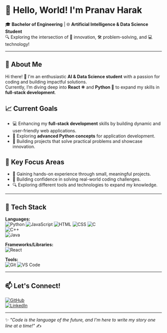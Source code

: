 # 👋 Hello, World! I'm Pranav Harak  

🎓 **Bachelor of Engineering** | 🌐 **Artificial Intelligence & Data Science Student**  
🔍 Exploring the intersection of 🌟 innovation, 🛠️ problem-solving, and 💻 technology!

---

## 📌 About Me  
Hi there! 👋 I'm an enthusiastic **AI & Data Science student** with a passion for coding and building impactful solutions.  
Currently, I’m diving deep into **React ⚛️** and **Python 🐍** to expand my skills in **full-stack development**.

## 📈 Current Goals  
- 💻 Enhancing my **full-stack development** skills by building dynamic and user-friendly web applications.  
- 🚀 Exploring **advanced Python concepts** for application development.  
- 🌟 Building projects that solve practical problems and showcase innovation. 

## 🌟 Key Focus Areas  
- 🌟 Gaining hands-on experience through small, meaningful projects.  
- 🚀 Building confidence in solving real-world coding challenges.
- 🔍 Exploring different tools and technologies to expand my knowledge. 
---

## 🌟 Tech Stack  
**Languages:**  
![Python](https://img.shields.io/badge/-Python-3776AB?logo=python&logoColor=white&style=flat)
![JavaScript](https://img.shields.io/badge/-JavaScript-F7DF1E?logo=javascript&logoColor=black&style=flat)
![HTML](https://img.shields.io/badge/-HTML-E34F26?logo=html5&logoColor=white&style=flat)
![CSS](https://img.shields.io/badge/-CSS-1572B6?logo=css3&logoColor=white&style=flat)
![C](https://img.shields.io/badge/-C-A8B9CC?logo=c&logoColor=black&style=flat)  
![C++](https://img.shields.io/badge/-C++-00599C?logo=cplusplus&logoColor=white&style=flat)  
![Java](https://img.shields.io/badge/-Java-007396?logo=java&logoColor=white&style=flat)

**Frameworks/Libraries:**  
![React](https://img.shields.io/badge/-React-61DAFB?logo=react&logoColor=black&style=flat)

**Tools:**  
![Git](https://img.shields.io/badge/-Git-F05032?logo=git&logoColor=white&style=flat)
![VS Code](https://img.shields.io/badge/-VS%20Code-007ACC?logo=visual-studio-code&logoColor=white&style=flat)

---

## 📫 Let's Connect!  
[![GitHub](https://img.shields.io/badge/-GitHub-181717?logo=github&logoColor=white&style=flat)](https://github.com/pranavharak)  
[![LinkedIn](https://img.shields.io/badge/-LinkedIn-0077B5?logo=linkedin&logoColor=white&style=flat)](https://linkedin.com/in/pranav-harak-7960a5257)

---

✨ *"Code is the language of the future, and I'm here to write my story one line at a time!"* ✍️  
